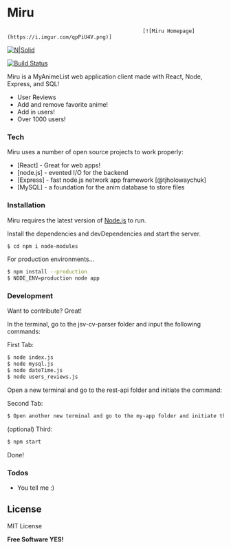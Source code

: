 #                                                           Miru

                                                [![Miru Homepage](https://i.imgur.com/qpPiU4V.png)]

[![N|Solid](https://cldup.com/dTxpPi9lDf.thumb.png)](https://nodesource.com/products/nsolid)

[![Build Status](https://travis-ci.org/joemccann/dillinger.svg?branch=master)](https://travis-ci.org/joemccann/dillinger)

Miru is a MyAnimeList web application client made with React, Node, Express, and SQL!

  - User Reviews
  - Add and remove favorite anime!
  - Add in users!
  - Over 1000 users!

### Tech

Miru uses a number of open source projects to work properly:

* [React] - Great for web apps!
* [node.js] - evented I/O for the backend
* [Express] - fast node.js network app framework [@tjholowaychuk]
* [MySQL] - a foundation for the anim database to store files


### Installation

Miru requires the latest version of [Node.js](https://nodejs.org/) to run.

Install the dependencies and devDependencies and start the server.

```sh
$ cd npm i node-modules
```

For production environments...

```sh
$ npm install --production
$ NODE_ENV=production node app
```

### Development

Want to contribute? Great!

In the terminal, go to the jsv-cv-parser folder and input the following commands:

First Tab:
```sh
$ node index.js
$ node mysql.js
$ node dateTime.js
$ node users_reviews.js
```

Open a new terminal and go to the rest-api folder and initiate the command:

Second Tab:
```sh
$ Open another new terminal and go to the my-app folder and initiate the command:
```
(optional) Third:
```sh
$ npm start
```


Done!




### Todos

 - You tell me :)

License
----

MIT License


**Free Software YES!**

